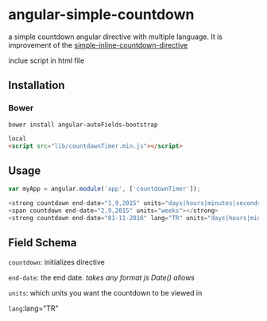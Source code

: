 # angular-simple-countdown
a simple countdown angular directive with multiple language. It is improvement of the [simple-inline-countdown-directive](https://github.com/globaljake/simple-inline-countdown-directive)


inclue script in html file


## Installation

### Bower

`bower install angular-autoFields-bootstrap`

```html
local
<script src="lib/countdownTimer.min.js"></script>
```

## Usage
```javascript
var myApp = angular.module('app', ['countdownTimer']);

<strong countdown end-date="1,9,2015" units="days|hours|minutes|seconds"></strong>
<span countdown end-date="2,9,2015" units="weeks"></strong>
<strong countdown end-date="01-11-2016" lang="TR" units="days|hours|minutes|seconds"></strong>
```
## Field Schema

`countdown`: initializes directive

`end-date`: the end date. _takes any format js Date() allows_

`units`: which units you want the countdown to be viewed in

`lang`:lang="TR"
